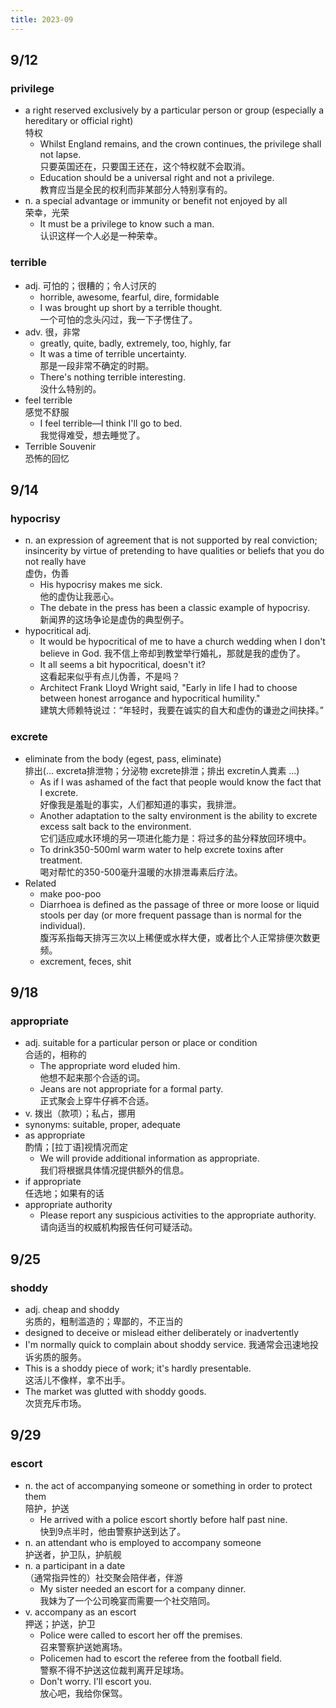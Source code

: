 ```yaml
---
title: 2023-09
---
```


## 9/12

### privilege

* a right reserved exclusively by a particular person or group (especially a hereditary or official right)  
  特权
  * Whilst England remains, and the crown continues, the privilege shall not lapse.  
    只要英国还在，只要国王还在，这个特权就不会取消。
  * Education should be a universal right and not a privilege.  
    教育应当是全民的权利而非某部分人特别享有的。
* n. a special advantage or immunity or benefit not enjoyed by all  
  荣幸，光荣
  * It must be a privilege to know such a man.  
    认识这样一个人必是一种荣幸。

### terrible

* adj. 可怕的；很糟的；令人讨厌的
  * horrible, awesome, fearful, dire, formidable
  * I was brought up short by a terrible thought.  
    一个可怕的念头闪过，我一下子愣住了。
* adv. 很，非常
  * greatly, quite, badly, extremely, too, highly, far
  * It was a time of terrible uncertainty.  
    那是一段非常不确定的时期。
  * There's nothing terrible interesting.  
    没什么特别的。
* feel terrible  
  感觉不舒服
  * I feel terrible—I think I'll go to bed.  
    我觉得难受，想去睡觉了。
* Terrible Souvenir  
  恐怖的回忆

## 9/14

### hypocrisy

* n. an expression of agreement that is not supported by real conviction;  
  insincerity by virtue of pretending to have qualities or beliefs that you do not really have  
  虚伪，伪善
  * His hypocrisy makes me sick.  
    他的虚伪让我恶心。
  * The debate in the press has been a classic example of hypocrisy.  
    新闻界的这场争论是虚伪的典型例子。
* hypocritical adj.
  * It would be hypocritical of me to have a church wedding when I don't believe in God. 
    我不信上帝却到教堂举行婚礼，那就是我的虚伪了。
  * It all seems a bit hypocritical, doesn't it?  
    这看起来似乎有点儿伪善，不是吗？
  * Architect Frank Lloyd Wright said, "Early in life I had to choose between honest arrogance and hypocritical humility."  
    建筑大师赖特说过：“年轻时，我要在诚实的自大和虚伪的谦逊之间抉择。”

### excrete

* eliminate from the body (egest, pass, eliminate)  
  排出(... excreta排泄物；分泌物 excrete排泄；排出 excretin人粪素 ...)  
  * As if I was ashamed of the fact that people would know the fact that I excrete.  
    好像我是羞耻的事实，人们都知道的事实，我排泄。
  * Another adaptation to the salty environment is the ability to excrete excess salt back to the environment.  
    它们适应咸水环境的另一项进化能力是：将过多的盐分释放回环境中。
  * To drink350-500ml warm water to help excrete toxins after treatment.  
    喝对帮忙的350-500毫升温暖的水排泄毒素后疗法。
* Related
  * make poo-poo
  * Diarrhoea is defined as the passage of three or more loose or liquid stools per day (or more frequent passage than is normal for the individual).  
    腹泻系指每天排泻三次以上稀便或水样大便，或者比个人正常排便次数更频。
  * excrement, feces, shit

## 9/18

### appropriate

* adj. suitable for a particular person or place or condition  
   合适的，相称的
  * The appropriate word eluded him.  
    他想不起来那个合适的词。
  * Jeans are not appropriate for a formal party.  
    正式聚会上穿牛仔裤不合适。
* v. 拨出（款项）；私占，挪用
* synonyms: suitable, proper, adequate
* as appropriate  
  酌情；[拉丁语]视情况而定
  * We will provide additional information as appropriate.  
    我们将根据具体情况提供额外的信息。
* if appropriate  
  任选地；如果有的话
* appropriate authority  
  * Please report any suspicious activities to the appropriate authority.  
    请向适当的权威机构报告任何可疑活动。

## 9/25

### shoddy

* adj. cheap and shoddy  
  劣质的，粗制滥造的；卑鄙的，不正当的
* designed to deceive or mislead either deliberately or inadvertently  
* I'm normally quick to complain about shoddy service.
  我通常会迅速地投诉劣质的服务。
* This is a shoddy piece of work; it's hardly presentable.  
  这活儿不像样，拿不出手。
* The market was glutted with shoddy goods.  
  次货充斥市场。

## 9/29

### escort

* n. the act of accompanying someone or something in order to protect them  
  陪护，护送
  * He arrived with a police escort shortly before half past nine.  
    快到9点半时，他由警察护送到达了。
* n. an attendant who is employed to accompany someone  
  护送者，护卫队，护航舰
* n. a participant in a date  
  （通常指异性的）社交聚会陪伴者，伴游
  * My sister needed an escort for a company dinner.  
    我妹为了一个公司晚宴而需要一个社交陪同。
* v. accompany as an escort  
  押送；护送，护卫  
  * Police were called to escort her off the premises.  
    召来警察护送她离场。
  * Policemen had to escort the referee from the football field.  
    警察不得不护送这位裁判离开足球场。
  * Don't worry. I'll escort you.  
    放心吧，我给你保驾。

